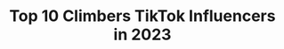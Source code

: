 ---
title: Top 10 Climbers TikTok Influencers in 2023
description: >-
  Find top climbers TikTok influencers in 2023. Most popular hashtags: #fyp #climbing #bouldering #foryou.
platform: TikTok
hits: 65
text_top: See the most popular TikTok profiles on inBeat.
text_bottom: inBeat has 65 TikTok influencers like this for you to connect with.
profiles:
  - username: "chrishallrocks"
    fullname: >-
      Christopher Hall
    bio: >-
      🇬🇧 Rock Climber 😁 following is free, means a lot and you'll never miss out ❤️
    location: "United Kingdom"
    followers: 4013
    engagement: 1017
    commentsToLikes: 0.089712
    id: ckcdf11yx6f960j23xr3m34rn
    verified: false
    hashtags: "#foryou, #foryoupage, #gripstrength, #athlete"
  - username: "jojoe.theclimber"
    fullname: >-
      Jojoe 🤪
    bio: >-
      Rock Climber Natural Athlete Wrestling Coach Wisco #MKE
    location: "United States"
    followers: 13500
    engagement: 1580
    commentsToLikes: 0.044177
    id: ck98qtaa17gk80j78xetqkc33
    verified: false
    hashtags: "#training, #foryou, #bouldering, #climbing"
  - username: "climbonhannah"
    fullname: >-
      Hannah
    bio: >-
      PhD student. Rock climber by the weekend. 🏳️‍🌈 She/her
    location: "United States"
    followers: 53900
    engagement: 1574
    commentsToLikes: 0.036616
    id: ckb9pqeegl4sd0j23a1t7hv81
    verified: false
    hashtags: "#alttiktok, #fyp, #lgbt, #420"
  - username: "orminiely"
    fullname: >-
      Or Miniely
    bio: >-
      Follow on Instagram 👆🏻👆🏻👆🏻 23 years old ❤️ Climber/Ninja Israel 🙏🏻
    location: "Israel"
    followers: 33200
    engagement: 991
    commentsToLikes: 0.043026
    id: cka0vdm9fy2gf0i78yuxftxlj
    verified: false
    hashtags: "#train, #duet, #minimondial2020, #1goal4peace"
  - username: "ryanschwandt"
    fullname: >-
      Ryan Schwandt
    bio: >-
      Minnesota style🤘 Outdoor livin🌲 Tower climber 🧗♂️ 🏗
    location: "United States"
    followers: 3870
    engagement: 828
    commentsToLikes: 0.031376
    id: ckbkhjq9l9fgi0j23dw76w8n6
    verified: false
    hashtags: "#mn, #320, #roadlife, #construction"
  - username: "jarvis663"
    fullname: >-
      Chance Lyle Jarvis
    bio: >-
      Professional Hill Climber/Backcountry snowmobile rider👌🏻
    location: "United States"
    followers: 5317
    engagement: 1189
    commentsToLikes: 0.015444
    id: ckae1dylwocdv0i78xiis4vu9
    verified: false
    hashtags: "#shredwithbillandted, #hillclimb, #fyp, #cummins"
  - username: "haworthtreecare"
    fullname: >-
      Haworth Tree Care
    bio: >-
      Want to see a tree climber’s life? Check it out below! 🔻
    location: "United States"
    followers: 46000
    engagement: 749
    commentsToLikes: 0.024996
    id: ck7zo0xi4grsl0j78og4ma5v9
    verified: false
    hashtags: "#smallbusiness, #marriedlife, #petzlzigzag, #foryou"
  - username: "vadim_timonov"
    fullname: >-
      Vadim Timonov
    bio: >-
      Professional rock climber, Workout, Ninjawarrior
    location: "Russia"
    followers: 2865
    engagement: 703
    commentsToLikes: 0.018785
    id: ck81qqw71j33e0j78wrhg2ui0
    verified: false
    hashtags: "#calisthenicschallenge, #climbingtraining, #traininghard, #climbing"
  - username: "dance_shira"
    fullname: >-
      user2662974511852
    bio: >-
      Приморская скалолазка 🧗‍♀️ Climber Girl
    location: "Russia"
    followers: 111000
    engagement: 544
    commentsToLikes: 0.009948
    id: ck83jz6tt82st0j78y46jvv6s
    verified: false
    hashtags: "#sport, #climbing, #top, #climb"
  - username: "meganlynchclimbs"
    fullname: >-
      Megan Lynch
    bio: >-
      Competitive Climber Collegiate Bouldering World Champion 2018 Choose Happiness
    location: "United States"
    followers: 39300
    engagement: 1154
    commentsToLikes: 0.012968
    id: ckbez2gjojwnd0j23icohmg74
    verified: false
    hashtags: "#fitness, #bouldering, #xyzbca, #climbing"
---